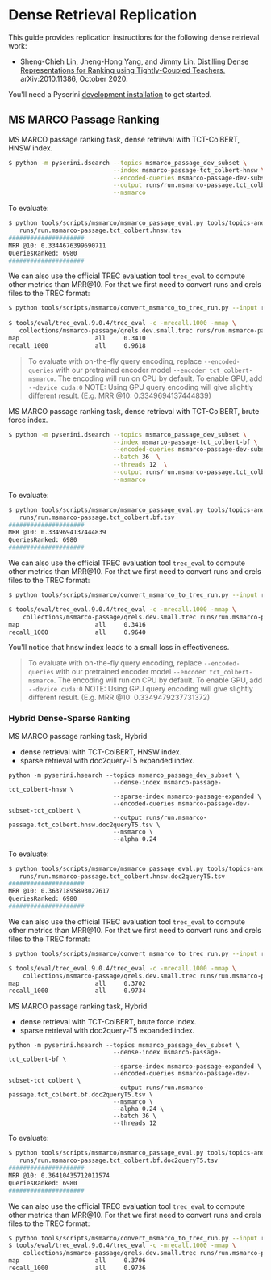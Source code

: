 # Dense Retrieval Replication

This guide provides replication instructions for the following dense retrieval work:

+ Sheng-Chieh Lin, Jheng-Hong Yang, and Jimmy Lin. [Distilling Dense Representations for Ranking using Tightly-Coupled Teachers.](https://arxiv.org/abs/2010.11386) arXiv:2010.11386, October 2020. 

You'll need a Pyserini [development installation](https://github.com/castorini/pyserini#development-installation) to get started.

## MS MARCO Passage Ranking

MS MARCO passage ranking task, dense retrieval with TCT-ColBERT, HNSW index.
```bash
$ python -m pyserini.dsearch --topics msmarco_passage_dev_subset \
                             --index msmarco-passage-tct_colbert-hnsw \
                             --encoded-queries msmarco-passage-dev-subset-tct_colbert \
                             --output runs/run.msmarco-passage.tct_colbert.hnsw.tsv \
                             --msmarco 
```

To evaluate:

```bash
$ python tools/scripts/msmarco/msmarco_passage_eval.py tools/topics-and-qrels/qrels.msmarco-passage.dev-subset.txt \
   runs/run.msmarco-passage.tct_colbert.hnsw.tsv
#####################
MRR @10: 0.3344676399690711
QueriesRanked: 6980
#####################
```

We can also use the official TREC evaluation tool `trec_eval` to compute other metrics than MRR@10.
For that we first need to convert runs and qrels files to the TREC format:

```bash
$ python tools/scripts/msmarco/convert_msmarco_to_trec_run.py --input runs/run.msmarco-passage.tct_colbert.hnsw.tsv --output runs/run.msmarco-passage.tct_colbert.hnsw.trec
                                                            
$ tools/eval/trec_eval.9.0.4/trec_eval -c -mrecall.1000 -mmap \
   collections/msmarco-passage/qrels.dev.small.trec runs/run.msmarco-passage.tct_colbert.hnsw.trec
map                     all     0.3410
recall_1000             all     0.9618
```

> To evaluate with on-the-fly query encoding, replace `--encoded-queries` with our pretrained encoder model
> `--encoder tct_colbert-msmarco`. The encoding will run on CPU by default. To enable GPU, add `--device cuda:0`
> NOTE: Using GPU query encoding will give slightly different result. (E.g. MRR @10: 0.3349694137444839)


MS MARCO passage ranking task, dense retrieval with TCT-ColBERT, brute force index.

```bash
$ python -m pyserini.dsearch --topics msmarco_passage_dev_subset \
                             --index msmarco-passage-tct_colbert-bf \
                             --encoded-queries msmarco-passage-dev-subset-tct_colbert \
                             --batch 36  \
                             --threads 12  \
                             --output runs/run.msmarco-passage.tct_colbert.bf.tsv \
                             --msmarco
```

To evaluate:

```bash
$ python tools/scripts/msmarco/msmarco_passage_eval.py tools/topics-and-qrels/qrels.msmarco-passage.dev-subset.txt \
   runs/run.msmarco-passage.tct_colbert.bf.tsv
#####################
MRR @10: 0.3349694137444839
QueriesRanked: 6980
#####################
```

We can also use the official TREC evaluation tool `trec_eval` to compute other metrics than MRR@10. 
For that we first need to convert runs and qrels files to the TREC format:

```bash
$ python tools/scripts/msmarco/convert_msmarco_to_trec_run.py --input runs/run.msmarco-passage.tct_colbert.bf.tsv --output runs/run.msmarco-passage.tct_colbert.bf.trec

$ tools/eval/trec_eval.9.0.4/trec_eval -c -mrecall.1000 -mmap \
    collections/msmarco-passage/qrels.dev.small.trec runs/run.msmarco-passage.tct_colbert.bf.trec
map                     all     0.3416
recall_1000             all     0.9640
```

You'll notice that hnsw index leads to a small loss in effectiveness.
> To evaluate with on-the-fly query encoding, replace `--encoded-queries` with our pretrained encoder model
> `--encoder tct_colbert-msmarco`. The encoding will run on CPU by default. To enable GPU, add `--device cuda:0`
> NOTE: Using GPU query encoding will give slightly different result. (E.g. MRR @10: 0.3349479237731372)


### Hybrid Dense-Sparse Ranking
MS MARCO passage ranking task, 
Hybrid
- dense retrieval with TCT-ColBERT, HNSW index.
- sparse retrieval with doc2query-T5 expanded index.

```
python -m pyserini.hsearch --topics msmarco_passage_dev_subset \
                             --dense-index msmarco-passage-tct_colbert-hnsw \
                             --sparse-index msmarco-passage-expanded \
                             --encoded-queries msmarco-passage-dev-subset-tct_colbert \
                             --output runs/run.msmarco-passage.tct_colbert.hnsw.doc2queryT5.tsv \
                             --msmarco \
                             --alpha 0.24
```

To evaluate:
```bash
$ python tools/scripts/msmarco/msmarco_passage_eval.py tools/topics-and-qrels/qrels.msmarco-passage.dev-subset.txt \
   runs/run.msmarco-passage.tct_colbert.hnsw.doc2queryT5.tsv
#####################
MRR @10: 0.36371895893027617
QueriesRanked: 6980
#####################
```

We can also use the official TREC evaluation tool `trec_eval` to compute other metrics than MRR@10. 
For that we first need to convert runs and qrels files to the TREC format:

```bash
$ python tools/scripts/msmarco/convert_msmarco_to_trec_run.py --input runs/run.msmarco-passage.tct_colbert.hnsw.doc2queryT5.tsv --output runs/run.msmarco-passage.tct_colbert.hnsw.doc2queryT5.trec

$ tools/eval/trec_eval.9.0.4/trec_eval -c -mrecall.1000 -mmap \
    collections/msmarco-passage/qrels.dev.small.trec runs/run.msmarco-passage.tct_colbert.hnsw.doc2queryT5.trec
map                     all     0.3702
recall_1000             all     0.9734
```

MS MARCO passage ranking task, 
Hybrid
- dense retrieval with TCT-ColBERT, brute force index.
- sparse retrieval with doc2query-T5 expanded index.

```
python -m pyserini.hsearch --topics msmarco_passage_dev_subset \
                             --dense-index msmarco-passage-tct_colbert-bf \
                             --sparse-index msmarco-passage-expanded \
                             --encoded-queries msmarco-passage-dev-subset-tct_colbert \
                             --output runs/run.msmarco-passage.tct_colbert.bf.doc2queryT5.tsv \
                             --msmarco \
                             --alpha 0.24 \
                             --batch 36 \
                             --threads 12
```

To evaluate:
```bash
$ python tools/scripts/msmarco/msmarco_passage_eval.py tools/topics-and-qrels/qrels.msmarco-passage.dev-subset.txt \
   runs/run.msmarco-passage.tct_colbert.bf.doc2queryT5.tsv
#####################
MRR @10: 0.36410435712011574
QueriesRanked: 6980
#####################

```

We can also use the official TREC evaluation tool `trec_eval` to compute other metrics than MRR@10. 
For that we first need to convert runs and qrels files to the TREC format:

```bash
$ python tools/scripts/msmarco/convert_msmarco_to_trec_run.py --input runs/run.msmarco-passage.tct_colbert.bf.doc2queryT5.tsv --output runs/run.msmarco-passage.tct_colbert.bf.doc2queryT5.trec
$ tools/eval/trec_eval.9.0.4/trec_eval -c -mrecall.1000 -mmap \
    collections/msmarco-passage/qrels.dev.small.trec runs/run.msmarco-passage.tct_colbert.bf.doc2queryT5.trec
map                     all     0.3706
recall_1000             all     0.9736
```
